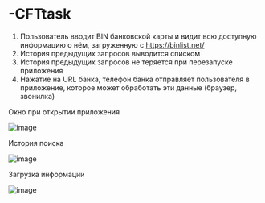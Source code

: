 # -CFTtask


1. Пользователь вводит BIN банковской карты и видит всю доступную информацию о нём,
загруженную с https://binlist.net/
2. История предыдущих запросов выводится списком
3. История предыдущих запросов не теряется при перезапуске приложения
4. Нажатие на URL банка, телефон банка отправляет пользователя в
приложение, которое может обработать эти данные (браузер, звонилка)

Окно при открытии приложения

![image](https://user-images.githubusercontent.com/57949020/209825502-4a5de4f9-70d3-4d5e-bab3-32b2085e8507.png)

История поиска

![image](https://user-images.githubusercontent.com/57949020/209825844-fc96d46f-5cac-43df-90ab-6ebd12fb8038.png)

Загрузка информации

![image](https://user-images.githubusercontent.com/57949020/209825898-511468cc-d45e-44a4-b1ef-484d79bbb028.png)
